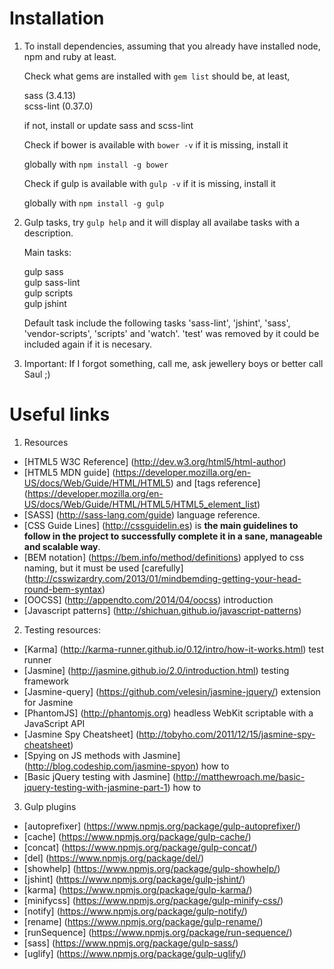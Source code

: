 
# Installation

1. To install dependencies, assuming that you already have installed node, npm and ruby at least.

   Check what gems are installed with `gem list` should be, at least,

      sass (3.4.13)  
      scss-lint (0.37.0)

   if not, install or update sass and scss-lint

   Check if bower is available with `bower -v` if it is missing, install it

   globally with `npm install -g bower` 

   Check if gulp is available with `gulp -v` if it is missing, install it

   globally with `npm install -g gulp` 


2. Gulp tasks, try `gulp help` and it will display all availabe tasks with a description.

   Main tasks:

   gulp sass  
   gulp sass-lint  
   gulp scripts  
   gulp jshint

   Default task include the following tasks 'sass-lint', 'jshint', 'sass', 'vendor-scripts', 'scripts' and 'watch'. 'test' was removed by it could be included again if it is necesary.


3. Important: If I forgot something, call me, ask jewellery boys or better 
   call Saul ;)


# Useful links

1. Resources

  * [HTML5 W3C Reference] (http://dev.w3.org/html5/html-author)
  * [HTML5 MDN guide] (https://developer.mozilla.org/en-US/docs/Web/Guide/HTML/HTML5) and [tags reference] (https://developer.mozilla.org/en-US/docs/Web/Guide/HTML/HTML5/HTML5_element_list)
  * [SASS] (http://sass-lang.com/guide) language reference.
  * [CSS Guide Lines] (http://cssguidelin.es) is **the main guidelines to follow in the project to successfully complete it in a sane, manageable and scalable way**.
  * [BEM notation] (https://bem.info/method/definitions) applyed to css naming, but it must be used [carefully] (http://csswizardry.com/2013/01/mindbemding-getting-your-head-round-bem-syntax)
  * [OOCSS] (http://appendto.com/2014/04/oocss) introduction
  * [Javascript patterns] (http://shichuan.github.io/javascript-patterns)

2. Testing resources:

  * [Karma] (http://karma-runner.github.io/0.12/intro/how-it-works.html) test runner
  * [Jasmine] (http://jasmine.github.io/2.0/introduction.html) testing framework
  * [Jasmine-query] (https://github.com/velesin/jasmine-jquery/) extension for Jasmine
  * [PhantomJS] (http://phantomjs.org)  headless WebKit scriptable with a JavaScript API
  * [Jasmine Spy Cheatsheet] (http://tobyho.com/2011/12/15/jasmine-spy-cheatsheet)
  * [Spying on JS methods with Jasmine] (http://blog.codeship.com/jasmine-spyon) how to
  * [Basic jQuery testing with Jasmine] (http://matthewroach.me/basic-jquery-testing-with-jasmine-part-1) how to

3. Gulp plugins

  * [autoprefixer] (https://www.npmjs.org/package/gulp-autoprefixer/)
  * [cache] (https://www.npmjs.org/package/gulp-cache/)
  * [concat] (https://www.npmjs.org/package/gulp-concat/)
  * [del] (https://www.npmjs.org/package/del/)
  * [showhelp] (https://www.npmjs.org/package/gulp-showhelp/)
  * [jshint] (https://www.npmjs.org/package/gulp-jshint/)
  * [karma] (https://www.npmjs.org/package/gulp-karma/)
  * [minifycss] (https://www.npmjs.org/package/gulp-minify-css/)
  * [notify] (https://www.npmjs.org/package/gulp-notify/)
  * [rename] (https://www.npmjs.org/package/gulp-rename/)
  * [runSequence] (https://www.npmjs.org/package/run-sequence/)
  * [sass] (https://www.npmjs.org/package/gulp-sass/)
  * [uglify] (https://www.npmjs.org/package/gulp-uglify/)
